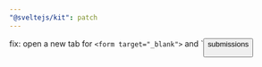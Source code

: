 ```yaml
---
"@sveltejs/kit": patch
---
```


fix: open a new tab for `<form target="_blank">` and `<button formtarget="_blank"> submissions
